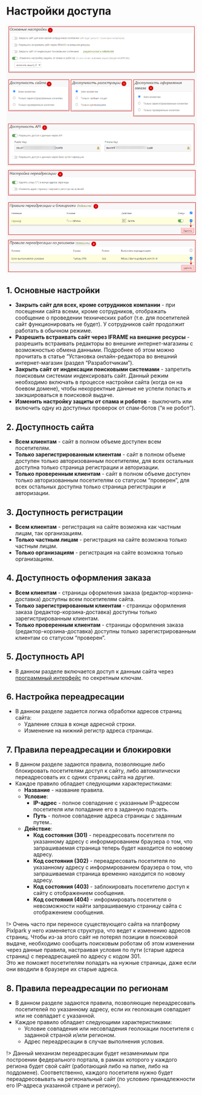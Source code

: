 # Настройки доступа

![](../_media/site/site11.png ':size=70%')
![](../_media/site/site12.png ':size=70%')
## 1. Основные настройки
* **Закрыть сайт для всех, кроме сотрудников компании** - при посещении сайта всеми, кроме сотрудников, отображать сообщение о проведении технических работ (т.е. для посетителей сайт функционировать не будет). У сотрудников сайт продолжит работать в обычном режиме.
* **Разрешить встраивать сайт через IFRAME на внешние ресурсы** - разрешить встраивать редакторы во внешние интернет-магазины с возможностью обмена данными. Подробнее об этом можно прочитать в статье “Установка онлайн-редактора во внешний интернет-магазин (раздел “Разработчикам”).
* **Закрыть сайт от индексации поисковыми системами** - запретить поисковым системам индексировать сайт. Данный режим необходимо включать в процессе настройки сайта (когда он на боевом домене), чтобы некорректные данные не успели попасть и закэшироваться в поисковой выдаче.
* **Изменить настройку защиты от спама и роботов** - выключить или включить одну из доступных проверок от спам-ботов (“я не робот”).

## 2. Доступность сайта
* **Всем клиентам** - сайт в полном объеме доступен всем посетителям.
* **Только зарегистрированным клиентам** - сайт в полном объеме доступен только авторизованным посетителям, для всех остальных доступна только страница регистрации и авторизации.
* **Только проверенным клиентам** - сайт в полном объеме доступен только авторизованным посетителям со статусом “проверен”, для всех остальных доступна только страница регистрации и авторизации.

## 3. Доступность регистрации
* **Всем клиентам** - регистрация на сайте возможна как частным лицам, так организациям.
* **Только частным лицам** - регистрация на сайте возможна только частным лицам.
* **Только организациям** - регистрация на сайте возможна только организациям.

## 4. Доступность оформления заказа
* **Всем клиентам** - страницы оформления заказа (редактор-корзина-доставка) доступны всем посетителям сайта.
* **Только зарегистрированным клиентам** - страницы оформления заказа (редактор-корзина-доставка) доступны только зарегистрированным клиентам.
* **Только проверенным клиентам** - страницы оформления заказа (редактор-корзина-доставка) доступны только зарегистрированным клиентам со статусом “проверен”.

## 5. Доступность API
* В данном разделе включается доступ к данным сайта через [программный интерфейс](http://api.pixlpark.com/) по секретным ключам.

## 6. Настройка переадресации
* В данном разделе задается логика обработки адресов страниц сайта:
    + Удаление слэша в конце адресной строки.
    + Изменение на нижний регистр адреса страницы.

## 7. Правила переадресации и блокировки
* В данном разделе задаются правила, позволяющие либо блокировать посетителям доступ к сайту, либо автоматически переадресовать их с одних страниц сайта на другие.
* Каждое правило обладает следующими характеристиками:
    + **Название** - название правила.
    + **Условие**:
        - **IP-адрес** - полное совпадение с указанным IP-адресом посетителя или попадание его в заданную подсеть.
        - **Путь** - полное совпадение адреса страницы с заданным путем..
    + **Действие**:
        - **Код состояния (301)** - переадресовать посетителя по указанному адресу с информированием браузера о том, что запрашиваемая страница теперь будет находится по новому адресу.
        - **Код состояния (302)** - переадресовать посетителя по указанному адресу с информированием браузера о том, что запрашиваемая страница временно находится по новому адресу.
        - **Код состояния (403)** - заблокировать посетителю доступ к сайту с отображением сообщения.
        - **Код состояния (404)** - информировать посетителя о невозможности найти запрашиваемую страницу сайта с отображением сообщения.

!> Очень часто при переносе существующего сайта на платформу Pixlpark у него изменяется структура, что ведет к изменению адресов страниц. Чтобы из-за этого сайт не потерял позиции в поисковой выдаче, необходимо сообщить поисковым роботам об этом изменении через данные правила, настраивая условия по пути (старые адреса страниц) с переадресацией по адресу с кодом 301.<br>
Это же поможет посетителям попадать на нужные страницы, даже если они вводили в браузере их старые адреса.

## 8. Правила переадресации по регионам
* В данном разделе задаются правила, позволяющие переадресовать посетителей по указанному адресу, если их геолокация совпадает или не совпадает с указанной.
* Каждое правило обладает следующими характеристиками:
    + Условие совпадения или несовпадения геолокации посетителя с заданной страной и/или регионом.
    + Адрес переадресации в случае выполнения условия.

!> Данный механизм переадресации будет незаменимым при построении федерального портала, в рамках которого у каждого региона будет свой сайт (работающий либо на папке, либо на поддомене). Соответственно, каждого посетителя нужно будет переадресовывать на региональный сайт (по условию принадлежности его IP-адреса указанной стране и региону).